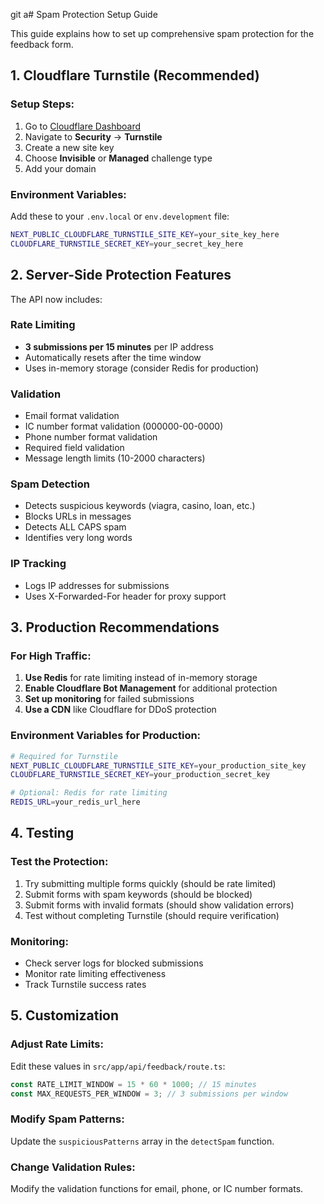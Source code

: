 git a# Spam Protection Setup Guide

This guide explains how to set up comprehensive spam protection for the feedback form.

## 1. Cloudflare Turnstile (Recommended)

### Setup Steps:
1. Go to [Cloudflare Dashboard](https://dash.cloudflare.com/)
2. Navigate to **Security** → **Turnstile**
3. Create a new site key
4. Choose **Invisible** or **Managed** challenge type
5. Add your domain

### Environment Variables:
Add these to your `.env.local` or `env.development` file:
```bash
NEXT_PUBLIC_CLOUDFLARE_TURNSTILE_SITE_KEY=your_site_key_here
CLOUDFLARE_TURNSTILE_SECRET_KEY=your_secret_key_here
```

## 2. Server-Side Protection Features

The API now includes:

### Rate Limiting
- **3 submissions per 15 minutes** per IP address
- Automatically resets after the time window
- Uses in-memory storage (consider Redis for production)

### Validation
- Email format validation
- IC number format validation (000000-00-0000)
- Phone number format validation
- Required field validation
- Message length limits (10-2000 characters)

### Spam Detection
- Detects suspicious keywords (viagra, casino, loan, etc.)
- Blocks URLs in messages
- Detects ALL CAPS spam
- Identifies very long words

### IP Tracking
- Logs IP addresses for submissions
- Uses X-Forwarded-For header for proxy support

## 3. Production Recommendations

### For High Traffic:
1. **Use Redis** for rate limiting instead of in-memory storage
2. **Enable Cloudflare Bot Management** for additional protection
3. **Set up monitoring** for failed submissions
4. **Use a CDN** like Cloudflare for DDoS protection

### Environment Variables for Production:
```bash
# Required for Turnstile
NEXT_PUBLIC_CLOUDFLARE_TURNSTILE_SITE_KEY=your_production_site_key
CLOUDFLARE_TURNSTILE_SECRET_KEY=your_production_secret_key

# Optional: Redis for rate limiting
REDIS_URL=your_redis_url_here
```

## 4. Testing

### Test the Protection:
1. Try submitting multiple forms quickly (should be rate limited)
2. Submit forms with spam keywords (should be blocked)
3. Submit forms with invalid formats (should show validation errors)
4. Test without completing Turnstile (should require verification)

### Monitoring:
- Check server logs for blocked submissions
- Monitor rate limiting effectiveness
- Track Turnstile success rates

## 5. Customization

### Adjust Rate Limits:
Edit these values in `src/app/api/feedback/route.ts`:
```typescript
const RATE_LIMIT_WINDOW = 15 * 60 * 1000; // 15 minutes
const MAX_REQUESTS_PER_WINDOW = 3; // 3 submissions per window
```

### Modify Spam Patterns:
Update the `suspiciousPatterns` array in the `detectSpam` function.

### Change Validation Rules:
Modify the validation functions for email, phone, or IC number formats. 